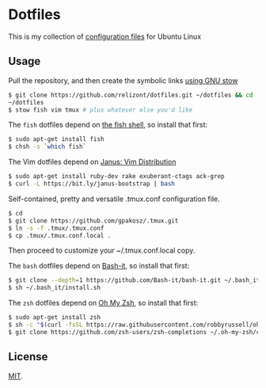 Dotfiles
========

This is my collection of [configuration files](http://dotfiles.github.io/) for Ubuntu Linux

Usage
-----

Pull the repository, and then create the symbolic links [using GNU
stow](https://www.gnu.org/software/stow/)

```bash
$ git clone https://github.com/relizont/dotfiles.git ~/dotfiles && cd
~/dotfiles
$ stow fish vim tmux # plus whatever else you'd like
```

The `fish` dotfiles depend on [the fish shell](http://fishshell.com),
so install that first:

```bash
$ sudo apt-get install fish
$ chsh -s `which fish`
```

The Vim dotfiles depend on [Janus: Vim Distribution](https://github.com/carlhuda/janus)

```bash
$ sudo apt-get install ruby-dev rake exuberant-ctags ack-grep
$ curl -L https://bit.ly/janus-bootstrap | bash
```

Self-contained, pretty and versatile .tmux.conf configuration file.
```bash
$ cd
$ git clone https://github.com/gpakosz/.tmux.git
$ ln -s -f .tmux/.tmux.conf
$ cp .tmux/.tmux.conf.local .
```

Then proceed to customize your ~/.tmux.conf.local copy.


The `bash` dotfiles depend on [Bash-it](https://github.com/Bash-it/bash-it),
so install that first:

```bash
$ git clone --depth=1 https://github.com/Bash-it/bash-it.git ~/.bash_it
$ sh ~/.bash_it/install.sh
```

The `zsh` dotfiles depend on [Oh My Zsh](https://github.com/robbyrussell/oh-my-zsh),
so install that first:

```bash
$ sudo apt-get install zsh
$ sh -c "$(curl -fsSL https://raw.githubusercontent.com/robbyrussell/oh-my-zsh/master/tools/install.sh)"
$ git clone https://github.com/zsh-users/zsh-completions ~/.oh-my-zsh/custom/plugins/zsh-completions
```

License
-------

[MIT](http://opensource.org/licenses/MIT).
